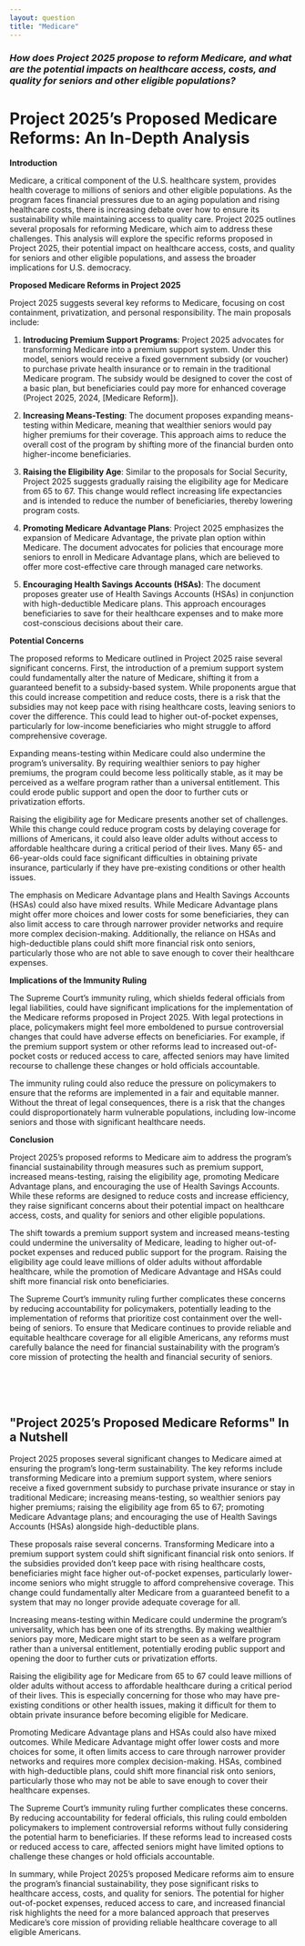 ```yaml
---
layout: question
title: "Medicare"
---
```


### *How does Project 2025 propose to reform Medicare, and what are the potential impacts on healthcare access, costs, and quality for seniors and other eligible populations?*


# Project 2025’s Proposed Medicare Reforms: An In-Depth Analysis

**Introduction**

Medicare, a critical component of the U.S. healthcare system, provides health coverage to millions of seniors and other eligible populations. As the program faces financial pressures due to an aging population and rising healthcare costs, there is increasing debate over how to ensure its sustainability while maintaining access to quality care. Project 2025 outlines several proposals for reforming Medicare, which aim to address these challenges. This analysis will explore the specific reforms proposed in Project 2025, their potential impact on healthcare access, costs, and quality for seniors and other eligible populations, and assess the broader implications for U.S. democracy.

**Proposed Medicare Reforms in Project 2025**

Project 2025 suggests several key reforms to Medicare, focusing on cost containment, privatization, and personal responsibility. The main proposals include:

1. **Introducing Premium Support Programs**: Project 2025 advocates for transforming Medicare into a premium support system. Under this model, seniors would receive a fixed government subsidy (or voucher) to purchase private health insurance or to remain in the traditional Medicare program. The subsidy would be designed to cover the cost of a basic plan, but beneficiaries could pay more for enhanced coverage (Project 2025, 2024, [Medicare Reform]).

2. **Increasing Means-Testing**: The document proposes expanding means-testing within Medicare, meaning that wealthier seniors would pay higher premiums for their coverage. This approach aims to reduce the overall cost of the program by shifting more of the financial burden onto higher-income beneficiaries.

3. **Raising the Eligibility Age**: Similar to the proposals for Social Security, Project 2025 suggests gradually raising the eligibility age for Medicare from 65 to 67. This change would reflect increasing life expectancies and is intended to reduce the number of beneficiaries, thereby lowering program costs.

4. **Promoting Medicare Advantage Plans**: Project 2025 emphasizes the expansion of Medicare Advantage, the private plan option within Medicare. The document advocates for policies that encourage more seniors to enroll in Medicare Advantage plans, which are believed to offer more cost-effective care through managed care networks.

5. **Encouraging Health Savings Accounts (HSAs)**: The document proposes greater use of Health Savings Accounts (HSAs) in conjunction with high-deductible Medicare plans. This approach encourages beneficiaries to save for their healthcare expenses and to make more cost-conscious decisions about their care.

**Potential Concerns**

The proposed reforms to Medicare outlined in Project 2025 raise several significant concerns. First, the introduction of a premium support system could fundamentally alter the nature of Medicare, shifting it from a guaranteed benefit to a subsidy-based system. While proponents argue that this could increase competition and reduce costs, there is a risk that the subsidies may not keep pace with rising healthcare costs, leaving seniors to cover the difference. This could lead to higher out-of-pocket expenses, particularly for low-income beneficiaries who might struggle to afford comprehensive coverage.

Expanding means-testing within Medicare could also undermine the program’s universality. By requiring wealthier seniors to pay higher premiums, the program could become less politically stable, as it may be perceived as a welfare program rather than a universal entitlement. This could erode public support and open the door to further cuts or privatization efforts.

Raising the eligibility age for Medicare presents another set of challenges. While this change could reduce program costs by delaying coverage for millions of Americans, it could also leave older adults without access to affordable healthcare during a critical period of their lives. Many 65- and 66-year-olds could face significant difficulties in obtaining private insurance, particularly if they have pre-existing conditions or other health issues.

The emphasis on Medicare Advantage plans and Health Savings Accounts (HSAs) could also have mixed results. While Medicare Advantage plans might offer more choices and lower costs for some beneficiaries, they can also limit access to care through narrower provider networks and require more complex decision-making. Additionally, the reliance on HSAs and high-deductible plans could shift more financial risk onto seniors, particularly those who are not able to save enough to cover their healthcare expenses.

**Implications of the Immunity Ruling**

The Supreme Court’s immunity ruling, which shields federal officials from legal liabilities, could have significant implications for the implementation of the Medicare reforms proposed in Project 2025. With legal protections in place, policymakers might feel more emboldened to pursue controversial changes that could have adverse effects on beneficiaries. For example, if the premium support system or other reforms lead to increased out-of-pocket costs or reduced access to care, affected seniors may have limited recourse to challenge these changes or hold officials accountable.

The immunity ruling could also reduce the pressure on policymakers to ensure that the reforms are implemented in a fair and equitable manner. Without the threat of legal consequences, there is a risk that the changes could disproportionately harm vulnerable populations, including low-income seniors and those with significant healthcare needs.

**Conclusion**

Project 2025’s proposed reforms to Medicare aim to address the program’s financial sustainability through measures such as premium support, increased means-testing, raising the eligibility age, promoting Medicare Advantage plans, and encouraging the use of Health Savings Accounts. While these reforms are designed to reduce costs and increase efficiency, they raise significant concerns about their potential impact on healthcare access, costs, and quality for seniors and other eligible populations.

The shift towards a premium support system and increased means-testing could undermine the universality of Medicare, leading to higher out-of-pocket expenses and reduced public support for the program. Raising the eligibility age could leave millions of older adults without affordable healthcare, while the promotion of Medicare Advantage and HSAs could shift more financial risk onto beneficiaries.

The Supreme Court’s immunity ruling further complicates these concerns by reducing accountability for policymakers, potentially leading to the implementation of reforms that prioritize cost containment over the well-being of seniors. To ensure that Medicare continues to provide reliable and equitable healthcare coverage for all eligible Americans, any reforms must carefully balance the need for financial sustainability with the program’s core mission of protecting the health and financial security of seniors.

<br><br><br>

## <span id="nutshell">"Project 2025’s Proposed Medicare Reforms" In a Nutshell</span>

Project 2025 proposes several significant changes to Medicare aimed at ensuring the program’s long-term sustainability. The key reforms include transforming Medicare into a premium support system, where seniors receive a fixed government subsidy to purchase private insurance or stay in traditional Medicare; increasing means-testing, so wealthier seniors pay higher premiums; raising the eligibility age from 65 to 67; promoting Medicare Advantage plans; and encouraging the use of Health Savings Accounts (HSAs) alongside high-deductible plans.

These proposals raise several concerns. Transforming Medicare into a premium support system could shift significant financial risk onto seniors. If the subsidies provided don’t keep pace with rising healthcare costs, beneficiaries might face higher out-of-pocket expenses, particularly lower-income seniors who might struggle to afford comprehensive coverage. This change could fundamentally alter Medicare from a guaranteed benefit to a system that may no longer provide adequate coverage for all.

Increasing means-testing within Medicare could undermine the program’s universality, which has been one of its strengths. By making wealthier seniors pay more, Medicare might start to be seen as a welfare program rather than a universal entitlement, potentially eroding public support and opening the door to further cuts or privatization efforts.

Raising the eligibility age for Medicare from 65 to 67 could leave millions of older adults without access to affordable healthcare during a critical period of their lives. This is especially concerning for those who may have pre-existing conditions or other health issues, making it difficult for them to obtain private insurance before becoming eligible for Medicare.

Promoting Medicare Advantage plans and HSAs could also have mixed outcomes. While Medicare Advantage might offer lower costs and more choices for some, it often limits access to care through narrower provider networks and requires more complex decision-making. HSAs, combined with high-deductible plans, could shift more financial risk onto seniors, particularly those who may not be able to save enough to cover their healthcare expenses.

The Supreme Court’s immunity ruling further complicates these concerns. By reducing accountability for federal officials, this ruling could embolden policymakers to implement controversial reforms without fully considering the potential harm to beneficiaries. If these reforms lead to increased costs or reduced access to care, affected seniors might have limited options to challenge these changes or hold officials accountable.

In summary, while Project 2025’s proposed Medicare reforms aim to ensure the program’s financial sustainability, they pose significant risks to healthcare access, costs, and quality for seniors. The potential for higher out-of-pocket expenses, reduced access to care, and increased financial risk highlights the need for a more balanced approach that preserves Medicare’s core mission of providing reliable healthcare coverage to all eligible Americans.
